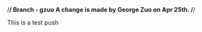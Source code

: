/****************************/
Branch - gzuo
A change is made by George Zuo on Apr 25th.
/****************************/

This is a test push

